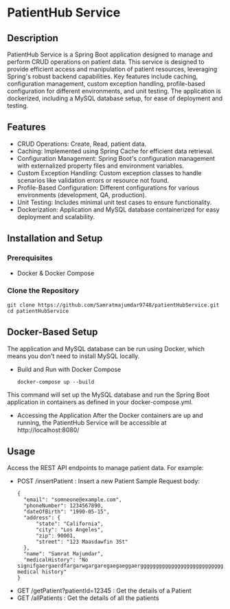 # PatientHub Service
## Description
PatientHub Service is a Spring Boot application designed to manage and perform CRUD operations on patient data. This service is designed to provide efficient access and manipulation of patient resources, leveraging Spring's robust backend capabilities. Key features include caching, configuration management, custom exception handling, profile-based configuration for different environments, and unit testing. The application is dockerized, including a MySQL database setup, for ease of deployment and testing.

## Features
- CRUD Operations: Create, Read, patient data.
- Caching: Implemented using Spring Cache for efficient data retrieval.
- Configuration Management: Spring Boot's configuration management with externalized property files and environment variables.
- Custom Exception Handling: Custom exception classes to handle scenarios like validation errors or resource not found.
- Profile-Based Configuration: Different configurations for various environments (development, QA, production).
- Unit Testing: Includes minimal unit test cases to ensure functionality.
- Dockerization: Application and MySQL database containerized for easy deployment and scalability.

## Installation and Setup
### Prerequisites
- Docker & Docker Compose
### Clone the Repository
```
git clone https://github.com/Samratmajumdar9748/patientHubService.git
cd patientHubService
```
## Docker-Based Setup
The application and MySQL database can be run using Docker, which means you don't need to install MySQL locally.
- Build and Run with Docker Compose

  ```
  docker-compose up --build
  ```
This command will set up the MySQL database and run the Spring Boot application in containers as defined in your docker-compose.yml.
- Accessing the Application
After the Docker containers are up and running, the PatientHub Service will be accessible at http://localhost:8080/

## Usage
Access the REST API endpoints to manage patient data. For example:
- POST /insertPatient : Insert a new Patient
  Sample Request body:
  ```
  {
    "email": "somneone@example.com",
    "phoneNumber": 1234567890,
    "dateOfBirth": "1990-05-15",
    "address": {
        "state": "California",
        "city": "Los Angeles",
        "zip": 90001,
        "street": "123 Maasdawfin 3St"
    },
    "name": "Samrat Majumdar",
    "medicalHistory": "No signifgaergaerdfargarwgargaregaegaeggaergggggggggggggggggggggggggggggggaicagargrgnt32aefaef medical history"
  }
  ```
- GET /getPatient?patientId=12345 : Get the details of a Patient
- GET /allPatients : Get the details of all the patients
